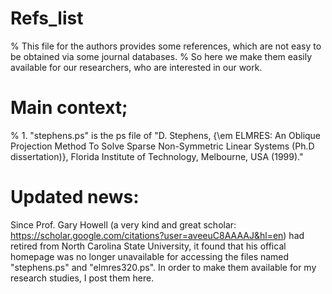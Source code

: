 # Refs_list
% This file for the authors provides some references, which are not easy to be obtained via some journal databases. 
% So here we make them easily available for our researchers, who are interested in our work.
# Main context;
% 1. "stephens.ps" is the ps file of "D. Stephens, {\em ELMRES: An Oblique Projection Method To Solve Sparse Non-Symmetric Linear
Systems (Ph.D dissertation)}, Florida Institute of Technology, Melbourne, USA (1999)."

# Updated news:
Since Prof. Gary Howell (a very kind and great scholar: https://scholar.google.com/citations?user=aveeuC8AAAAJ&hl=en) 
had retired from North Carolina State University, it found that his offical homepage was no longer unavailable for 
accessing the files named "stephens.ps" and "elmres320.ps". In order to make them available for my research studies, 
I post them here.
